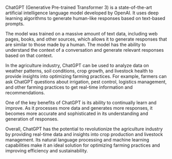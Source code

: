 
ChatGPT (Generative Pre-trained Transformer 3) is a state-of-the-art artificial intelligence language model developed by OpenAI. It uses deep learning algorithms to generate human-like responses based on text-based prompts.

The model was trained on a massive amount of text data, including web pages, books, and other sources, which allows it to generate responses that are similar to those made by a human. The model has the ability to understand the context of a conversation and generate relevant responses based on that context.

In the agriculture industry, ChatGPT can be used to analyze data on weather patterns, soil conditions, crop growth, and livestock health to provide insights into optimizing farming practices. For example, farmers can ask ChatGPT questions about irrigation, pest control, logistics management, and other farming practices to get real-time information and recommendations.

One of the key benefits of ChatGPT is its ability to continually learn and improve. As it processes more data and generates more responses, it becomes more accurate and sophisticated in its understanding and generation of responses.

Overall, ChatGPT has the potential to revolutionize the agriculture industry by providing real-time data and insights into crop production and livestock management. Its natural language processing and machine learning capabilities make it an ideal solution for optimizing farming practices and improving efficiency and sustainability.

